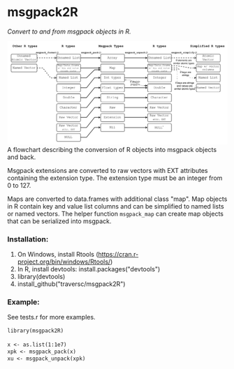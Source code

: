 # msgpack2R
*Convert to and from msgpack objects in R.*

![flowchart](msgpack_flowchart.png "Conversion flowchart")
A flowchart describing the conversion of R objects into msgpack objects and back.  

Msgpack extensions are converted to raw vectors with EXT attributes containing the extension type.  The extension type must be an integer from 0 to 127.  

Maps are converted to data.frames with additional class "map".  Map objects in R contain key and value list columns and can be simplified to named lists or named vectors.  The helper function `msgpack_map` can create map objects that can be serialized into msgpack.  

### Installation:
1. On Windows, install Rtools (https://cran.r-project.org/bin/windows/Rtools/)
2. In R, install devtools: install.packages("devtools")
3. library(devtools)
4. install_github("traversc/msgpack2R")

### Example:
See tests.r for more examples.  
```
library(msgpack2R)

x <- as.list(1:1e7)
xpk <- msgpack_pack(x)
xu <- msgpack_unpack(xpk)
```
